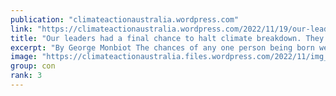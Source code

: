 ```yaml
---
publication: "climateactionaustralia.wordpress.com"
link: "https://climateactionaustralia.wordpress.com/2022/11/19/our-leaders-had-a-final-chance-to-halt-climate-breakdown-they-failed-each-and-every-one-of-us-george-monbiot-cop27-climatecrisis-ecologicalcrisis-auspol/"
title: "Our leaders had a final chance to halt climate breakdown. They failed each and every one of us | George Monbiot #COP27 #ClimateCrisis #EcologicalCrisis #auspol"
excerpt: "By George Monbiot The chances of any one person being born were calculated by the life coach Dr Ali Binazir. He multiplied the probability of your parents meeting, mating and conceiving by the chan…"
image: "https://climateactionaustralia.files.wordpress.com/2022/11/img_1969.jpg"
group: con
rank: 3
---
```


